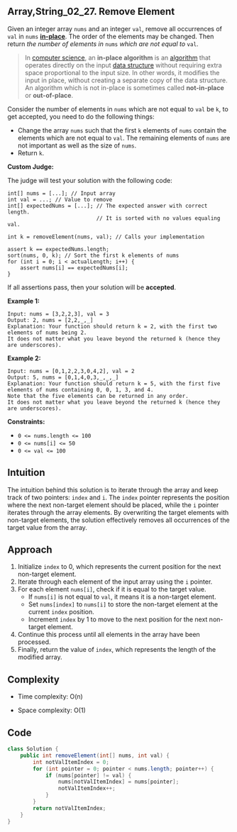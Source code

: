 ## Array,String_02_27. Remove Element

Given an integer array `nums` and an integer `val`, remove all occurrences of `val` in `nums` [**in-place**](https://en.wikipedia.org/wiki/In-place_algorithm). The order of the elements may be changed. Then return *the number of elements in* `nums` *which are not equal to* `val`.

> In [computer science](https://en.wikipedia.org/wiki/Computer_science), an **in-place algorithm** is an [algorithm](https://en.wikipedia.org/wiki/Algorithm) that operates directly on the input [data structure](https://en.wikipedia.org/wiki/Data_structure) without requiring extra space proportional to the input size. In other words, it modifies the input in place, without creating a separate copy of the data structure. An algorithm which is not in-place is sometimes called **not-in-place** or **out-of-place**.

Consider the number of elements in `nums` which are not equal to `val` be `k`, to get accepted, you need to do the following things:

- Change the array `nums` such that the first `k` elements of `nums` contain the elements which are not equal to `val`. The remaining elements of `nums` are not important as well as the size of `nums`.
- Return `k`.

**Custom Judge:**

The judge will test your solution with the following code:

```
int[] nums = [...]; // Input array
int val = ...; // Value to remove
int[] expectedNums = [...]; // The expected answer with correct length.
                            // It is sorted with no values equaling val.

int k = removeElement(nums, val); // Calls your implementation

assert k == expectedNums.length;
sort(nums, 0, k); // Sort the first k elements of nums
for (int i = 0; i < actualLength; i++) {
    assert nums[i] == expectedNums[i];
}
```

If all assertions pass, then your solution will be **accepted**.

 

**Example 1:**

```
Input: nums = [3,2,2,3], val = 3
Output: 2, nums = [2,2,_,_]
Explanation: Your function should return k = 2, with the first two elements of nums being 2.
It does not matter what you leave beyond the returned k (hence they are underscores).
```

**Example 2:**

```
Input: nums = [0,1,2,2,3,0,4,2], val = 2
Output: 5, nums = [0,1,4,0,3,_,_,_]
Explanation: Your function should return k = 5, with the first five elements of nums containing 0, 0, 1, 3, and 4.
Note that the five elements can be returned in any order.
It does not matter what you leave beyond the returned k (hence they are underscores).
```

 

**Constraints:**

- `0 <= nums.length <= 100`
- `0 <= nums[i] <= 50`
- `0 <= val <= 100`



## Intuition

The intuition behind this solution is to iterate through the array and keep track of two pointers: `index` and `i`. The `index` pointer represents the position where the next non-target element should be placed, while the `i` pointer iterates through the array elements. By overwriting the target elements with non-target elements, the solution effectively removes all occurrences of the target value from the array.

## Approach

1. Initialize `index` to 0, which represents the current position for the next non-target element.
2. Iterate through each element of the input array using the `i` pointer.
3. For each element `nums[i]`, check if it is equal to the target value.
   - If `nums[i]` is not equal to `val`, it means it is a non-target element.
   - Set `nums[index]` to `nums[i]` to store the non-target element at the current `index` position.
   - Increment `index` by 1 to move to the next position for the next non-target element.
4. Continue this process until all elements in the array have been processed.
5. Finally, return the value of `index`, which represents the length of the modified array.

## Complexity

- Time complexity: O(n)

- Space complexity: O(1)

## Code

```java
class Solution {
    public int removeElement(int[] nums, int val) {
        int notValItemIndex = 0;
        for (int pointer = 0; pointer < nums.length; pointer++) {
            if (nums[pointer] != val) {
                nums[notValItemIndex] = nums[pointer];
                notValItemIndex++;
            }
        }
        return notValItemIndex;
    }
}
```